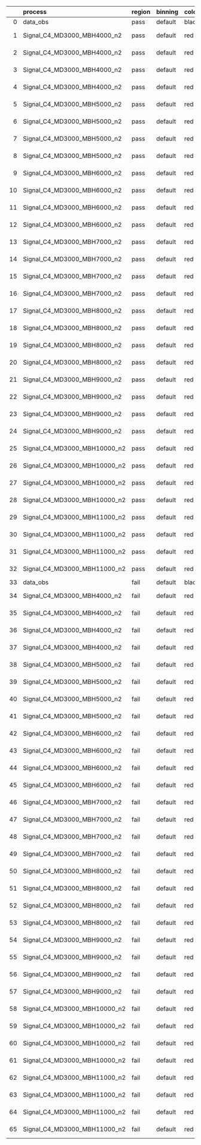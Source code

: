 |    | process                      | region   | binning   | color   | process_type   |   scale | variation   | source_filename                                                       | source_histname    | alias                        | title     |   combine_idx |     lnN |   shapes | syst_type   | direction   | variation_alias   |
|---:|:-----------------------------|:---------|:----------|:--------|:---------------|--------:|:------------|:----------------------------------------------------------------------|:-------------------|:-----------------------------|:----------|--------------:|--------:|---------:|:------------|:------------|:------------------|
|  0 | data_obs                     | pass     | default   | black   | DATA           |       1 | nominal     | ./histograms_for_2DAlphabet_v18//BH_Data.root                         | hpass              | Data                         | Data      |           nan | nan     |      nan | nan         | nan         | nan               |
|  1 | Signal_C4_MD3000_MBH4000_n2  | pass     | default   | red     | SIGNAL         |       1 | lumi        | ./histograms_for_2DAlphabet_v18//BH_Signal_C4_MD3000_MBH4000_n2.root  | hpass              | Signal_C4_MD3000_MBH4000_n2  | BH signal |           nan |   1.016 |      nan | lnN         | nan         | nan               |
|  2 | Signal_C4_MD3000_MBH4000_n2  | pass     | default   | red     | SIGNAL         |       1 | SVM         | ./histograms_for_2DAlphabet_v18//BH_Signal_C4_MD3000_MBH4000_n2.root  | hpass_SVMsyst_up   | Signal_C4_MD3000_MBH4000_n2  | BH signal |           nan | nan     |        1 | shapes      | Up          | SVMsyst           |
|  3 | Signal_C4_MD3000_MBH4000_n2  | pass     | default   | red     | SIGNAL         |       1 | SVM         | ./histograms_for_2DAlphabet_v18//BH_Signal_C4_MD3000_MBH4000_n2.root  | hpass_SVMsyst_down | Signal_C4_MD3000_MBH4000_n2  | BH signal |           nan | nan     |        1 | shapes      | Down        | SVMsyst           |
|  4 | Signal_C4_MD3000_MBH4000_n2  | pass     | default   | red     | SIGNAL         |       1 | nominal     | ./histograms_for_2DAlphabet_v18//BH_Signal_C4_MD3000_MBH4000_n2.root  | hpass              | Signal_C4_MD3000_MBH4000_n2  | BH signal |           nan | nan     |      nan | nan         | nan         | nan               |
|  5 | Signal_C4_MD3000_MBH5000_n2  | pass     | default   | red     | SIGNAL         |       1 | lumi        | ./histograms_for_2DAlphabet_v18//BH_Signal_C4_MD3000_MBH5000_n2.root  | hpass              | Signal_C4_MD3000_MBH5000_n2  | BH signal |           nan |   1.016 |      nan | lnN         | nan         | nan               |
|  6 | Signal_C4_MD3000_MBH5000_n2  | pass     | default   | red     | SIGNAL         |       1 | SVM         | ./histograms_for_2DAlphabet_v18//BH_Signal_C4_MD3000_MBH5000_n2.root  | hpass_SVMsyst_up   | Signal_C4_MD3000_MBH5000_n2  | BH signal |           nan | nan     |        1 | shapes      | Up          | SVMsyst           |
|  7 | Signal_C4_MD3000_MBH5000_n2  | pass     | default   | red     | SIGNAL         |       1 | SVM         | ./histograms_for_2DAlphabet_v18//BH_Signal_C4_MD3000_MBH5000_n2.root  | hpass_SVMsyst_down | Signal_C4_MD3000_MBH5000_n2  | BH signal |           nan | nan     |        1 | shapes      | Down        | SVMsyst           |
|  8 | Signal_C4_MD3000_MBH5000_n2  | pass     | default   | red     | SIGNAL         |       1 | nominal     | ./histograms_for_2DAlphabet_v18//BH_Signal_C4_MD3000_MBH5000_n2.root  | hpass              | Signal_C4_MD3000_MBH5000_n2  | BH signal |           nan | nan     |      nan | nan         | nan         | nan               |
|  9 | Signal_C4_MD3000_MBH6000_n2  | pass     | default   | red     | SIGNAL         |       1 | lumi        | ./histograms_for_2DAlphabet_v18//BH_Signal_C4_MD3000_MBH6000_n2.root  | hpass              | Signal_C4_MD3000_MBH6000_n2  | BH signal |           nan |   1.016 |      nan | lnN         | nan         | nan               |
| 10 | Signal_C4_MD3000_MBH6000_n2  | pass     | default   | red     | SIGNAL         |       1 | SVM         | ./histograms_for_2DAlphabet_v18//BH_Signal_C4_MD3000_MBH6000_n2.root  | hpass_SVMsyst_up   | Signal_C4_MD3000_MBH6000_n2  | BH signal |           nan | nan     |        1 | shapes      | Up          | SVMsyst           |
| 11 | Signal_C4_MD3000_MBH6000_n2  | pass     | default   | red     | SIGNAL         |       1 | SVM         | ./histograms_for_2DAlphabet_v18//BH_Signal_C4_MD3000_MBH6000_n2.root  | hpass_SVMsyst_down | Signal_C4_MD3000_MBH6000_n2  | BH signal |           nan | nan     |        1 | shapes      | Down        | SVMsyst           |
| 12 | Signal_C4_MD3000_MBH6000_n2  | pass     | default   | red     | SIGNAL         |       1 | nominal     | ./histograms_for_2DAlphabet_v18//BH_Signal_C4_MD3000_MBH6000_n2.root  | hpass              | Signal_C4_MD3000_MBH6000_n2  | BH signal |           nan | nan     |      nan | nan         | nan         | nan               |
| 13 | Signal_C4_MD3000_MBH7000_n2  | pass     | default   | red     | SIGNAL         |       1 | lumi        | ./histograms_for_2DAlphabet_v18//BH_Signal_C4_MD3000_MBH7000_n2.root  | hpass              | Signal_C4_MD3000_MBH7000_n2  | BH signal |           nan |   1.016 |      nan | lnN         | nan         | nan               |
| 14 | Signal_C4_MD3000_MBH7000_n2  | pass     | default   | red     | SIGNAL         |       1 | SVM         | ./histograms_for_2DAlphabet_v18//BH_Signal_C4_MD3000_MBH7000_n2.root  | hpass_SVMsyst_up   | Signal_C4_MD3000_MBH7000_n2  | BH signal |           nan | nan     |        1 | shapes      | Up          | SVMsyst           |
| 15 | Signal_C4_MD3000_MBH7000_n2  | pass     | default   | red     | SIGNAL         |       1 | SVM         | ./histograms_for_2DAlphabet_v18//BH_Signal_C4_MD3000_MBH7000_n2.root  | hpass_SVMsyst_down | Signal_C4_MD3000_MBH7000_n2  | BH signal |           nan | nan     |        1 | shapes      | Down        | SVMsyst           |
| 16 | Signal_C4_MD3000_MBH7000_n2  | pass     | default   | red     | SIGNAL         |       1 | nominal     | ./histograms_for_2DAlphabet_v18//BH_Signal_C4_MD3000_MBH7000_n2.root  | hpass              | Signal_C4_MD3000_MBH7000_n2  | BH signal |           nan | nan     |      nan | nan         | nan         | nan               |
| 17 | Signal_C4_MD3000_MBH8000_n2  | pass     | default   | red     | SIGNAL         |       1 | lumi        | ./histograms_for_2DAlphabet_v18//BH_Signal_C4_MD3000_MBH8000_n2.root  | hpass              | Signal_C4_MD3000_MBH8000_n2  | BH signal |           nan |   1.016 |      nan | lnN         | nan         | nan               |
| 18 | Signal_C4_MD3000_MBH8000_n2  | pass     | default   | red     | SIGNAL         |       1 | SVM         | ./histograms_for_2DAlphabet_v18//BH_Signal_C4_MD3000_MBH8000_n2.root  | hpass_SVMsyst_up   | Signal_C4_MD3000_MBH8000_n2  | BH signal |           nan | nan     |        1 | shapes      | Up          | SVMsyst           |
| 19 | Signal_C4_MD3000_MBH8000_n2  | pass     | default   | red     | SIGNAL         |       1 | SVM         | ./histograms_for_2DAlphabet_v18//BH_Signal_C4_MD3000_MBH8000_n2.root  | hpass_SVMsyst_down | Signal_C4_MD3000_MBH8000_n2  | BH signal |           nan | nan     |        1 | shapes      | Down        | SVMsyst           |
| 20 | Signal_C4_MD3000_MBH8000_n2  | pass     | default   | red     | SIGNAL         |       1 | nominal     | ./histograms_for_2DAlphabet_v18//BH_Signal_C4_MD3000_MBH8000_n2.root  | hpass              | Signal_C4_MD3000_MBH8000_n2  | BH signal |           nan | nan     |      nan | nan         | nan         | nan               |
| 21 | Signal_C4_MD3000_MBH9000_n2  | pass     | default   | red     | SIGNAL         |       1 | lumi        | ./histograms_for_2DAlphabet_v18//BH_Signal_C4_MD3000_MBH9000_n2.root  | hpass              | Signal_C4_MD3000_MBH9000_n2  | BH signal |           nan |   1.016 |      nan | lnN         | nan         | nan               |
| 22 | Signal_C4_MD3000_MBH9000_n2  | pass     | default   | red     | SIGNAL         |       1 | SVM         | ./histograms_for_2DAlphabet_v18//BH_Signal_C4_MD3000_MBH9000_n2.root  | hpass_SVMsyst_up   | Signal_C4_MD3000_MBH9000_n2  | BH signal |           nan | nan     |        1 | shapes      | Up          | SVMsyst           |
| 23 | Signal_C4_MD3000_MBH9000_n2  | pass     | default   | red     | SIGNAL         |       1 | SVM         | ./histograms_for_2DAlphabet_v18//BH_Signal_C4_MD3000_MBH9000_n2.root  | hpass_SVMsyst_down | Signal_C4_MD3000_MBH9000_n2  | BH signal |           nan | nan     |        1 | shapes      | Down        | SVMsyst           |
| 24 | Signal_C4_MD3000_MBH9000_n2  | pass     | default   | red     | SIGNAL         |       1 | nominal     | ./histograms_for_2DAlphabet_v18//BH_Signal_C4_MD3000_MBH9000_n2.root  | hpass              | Signal_C4_MD3000_MBH9000_n2  | BH signal |           nan | nan     |      nan | nan         | nan         | nan               |
| 25 | Signal_C4_MD3000_MBH10000_n2 | pass     | default   | red     | SIGNAL         |       1 | lumi        | ./histograms_for_2DAlphabet_v18//BH_Signal_C4_MD3000_MBH10000_n2.root | hpass              | Signal_C4_MD3000_MBH10000_n2 | BH signal |           nan |   1.016 |      nan | lnN         | nan         | nan               |
| 26 | Signal_C4_MD3000_MBH10000_n2 | pass     | default   | red     | SIGNAL         |       1 | SVM         | ./histograms_for_2DAlphabet_v18//BH_Signal_C4_MD3000_MBH10000_n2.root | hpass_SVMsyst_up   | Signal_C4_MD3000_MBH10000_n2 | BH signal |           nan | nan     |        1 | shapes      | Up          | SVMsyst           |
| 27 | Signal_C4_MD3000_MBH10000_n2 | pass     | default   | red     | SIGNAL         |       1 | SVM         | ./histograms_for_2DAlphabet_v18//BH_Signal_C4_MD3000_MBH10000_n2.root | hpass_SVMsyst_down | Signal_C4_MD3000_MBH10000_n2 | BH signal |           nan | nan     |        1 | shapes      | Down        | SVMsyst           |
| 28 | Signal_C4_MD3000_MBH10000_n2 | pass     | default   | red     | SIGNAL         |       1 | nominal     | ./histograms_for_2DAlphabet_v18//BH_Signal_C4_MD3000_MBH10000_n2.root | hpass              | Signal_C4_MD3000_MBH10000_n2 | BH signal |           nan | nan     |      nan | nan         | nan         | nan               |
| 29 | Signal_C4_MD3000_MBH11000_n2 | pass     | default   | red     | SIGNAL         |       1 | lumi        | ./histograms_for_2DAlphabet_v18//BH_Signal_C4_MD3000_MBH11000_n2.root | hpass              | Signal_C4_MD3000_MBH11000_n2 | BH signal |           nan |   1.016 |      nan | lnN         | nan         | nan               |
| 30 | Signal_C4_MD3000_MBH11000_n2 | pass     | default   | red     | SIGNAL         |       1 | SVM         | ./histograms_for_2DAlphabet_v18//BH_Signal_C4_MD3000_MBH11000_n2.root | hpass_SVMsyst_up   | Signal_C4_MD3000_MBH11000_n2 | BH signal |           nan | nan     |        1 | shapes      | Up          | SVMsyst           |
| 31 | Signal_C4_MD3000_MBH11000_n2 | pass     | default   | red     | SIGNAL         |       1 | SVM         | ./histograms_for_2DAlphabet_v18//BH_Signal_C4_MD3000_MBH11000_n2.root | hpass_SVMsyst_down | Signal_C4_MD3000_MBH11000_n2 | BH signal |           nan | nan     |        1 | shapes      | Down        | SVMsyst           |
| 32 | Signal_C4_MD3000_MBH11000_n2 | pass     | default   | red     | SIGNAL         |       1 | nominal     | ./histograms_for_2DAlphabet_v18//BH_Signal_C4_MD3000_MBH11000_n2.root | hpass              | Signal_C4_MD3000_MBH11000_n2 | BH signal |           nan | nan     |      nan | nan         | nan         | nan               |
| 33 | data_obs                     | fail     | default   | black   | DATA           |       1 | nominal     | ./histograms_for_2DAlphabet_v18//BH_Data.root                         | hfail              | Data                         | Data      |           nan | nan     |      nan | nan         | nan         | nan               |
| 34 | Signal_C4_MD3000_MBH4000_n2  | fail     | default   | red     | SIGNAL         |       1 | lumi        | ./histograms_for_2DAlphabet_v18//BH_Signal_C4_MD3000_MBH4000_n2.root  | hfail              | Signal_C4_MD3000_MBH4000_n2  | BH signal |           nan |   1.016 |      nan | lnN         | nan         | nan               |
| 35 | Signal_C4_MD3000_MBH4000_n2  | fail     | default   | red     | SIGNAL         |       1 | SVM         | ./histograms_for_2DAlphabet_v18//BH_Signal_C4_MD3000_MBH4000_n2.root  | hfail_SVMsyst_up   | Signal_C4_MD3000_MBH4000_n2  | BH signal |           nan | nan     |        1 | shapes      | Up          | SVMsyst           |
| 36 | Signal_C4_MD3000_MBH4000_n2  | fail     | default   | red     | SIGNAL         |       1 | SVM         | ./histograms_for_2DAlphabet_v18//BH_Signal_C4_MD3000_MBH4000_n2.root  | hfail_SVMsyst_down | Signal_C4_MD3000_MBH4000_n2  | BH signal |           nan | nan     |        1 | shapes      | Down        | SVMsyst           |
| 37 | Signal_C4_MD3000_MBH4000_n2  | fail     | default   | red     | SIGNAL         |       1 | nominal     | ./histograms_for_2DAlphabet_v18//BH_Signal_C4_MD3000_MBH4000_n2.root  | hfail              | Signal_C4_MD3000_MBH4000_n2  | BH signal |           nan | nan     |      nan | nan         | nan         | nan               |
| 38 | Signal_C4_MD3000_MBH5000_n2  | fail     | default   | red     | SIGNAL         |       1 | lumi        | ./histograms_for_2DAlphabet_v18//BH_Signal_C4_MD3000_MBH5000_n2.root  | hfail              | Signal_C4_MD3000_MBH5000_n2  | BH signal |           nan |   1.016 |      nan | lnN         | nan         | nan               |
| 39 | Signal_C4_MD3000_MBH5000_n2  | fail     | default   | red     | SIGNAL         |       1 | SVM         | ./histograms_for_2DAlphabet_v18//BH_Signal_C4_MD3000_MBH5000_n2.root  | hfail_SVMsyst_up   | Signal_C4_MD3000_MBH5000_n2  | BH signal |           nan | nan     |        1 | shapes      | Up          | SVMsyst           |
| 40 | Signal_C4_MD3000_MBH5000_n2  | fail     | default   | red     | SIGNAL         |       1 | SVM         | ./histograms_for_2DAlphabet_v18//BH_Signal_C4_MD3000_MBH5000_n2.root  | hfail_SVMsyst_down | Signal_C4_MD3000_MBH5000_n2  | BH signal |           nan | nan     |        1 | shapes      | Down        | SVMsyst           |
| 41 | Signal_C4_MD3000_MBH5000_n2  | fail     | default   | red     | SIGNAL         |       1 | nominal     | ./histograms_for_2DAlphabet_v18//BH_Signal_C4_MD3000_MBH5000_n2.root  | hfail              | Signal_C4_MD3000_MBH5000_n2  | BH signal |           nan | nan     |      nan | nan         | nan         | nan               |
| 42 | Signal_C4_MD3000_MBH6000_n2  | fail     | default   | red     | SIGNAL         |       1 | lumi        | ./histograms_for_2DAlphabet_v18//BH_Signal_C4_MD3000_MBH6000_n2.root  | hfail              | Signal_C4_MD3000_MBH6000_n2  | BH signal |           nan |   1.016 |      nan | lnN         | nan         | nan               |
| 43 | Signal_C4_MD3000_MBH6000_n2  | fail     | default   | red     | SIGNAL         |       1 | SVM         | ./histograms_for_2DAlphabet_v18//BH_Signal_C4_MD3000_MBH6000_n2.root  | hfail_SVMsyst_up   | Signal_C4_MD3000_MBH6000_n2  | BH signal |           nan | nan     |        1 | shapes      | Up          | SVMsyst           |
| 44 | Signal_C4_MD3000_MBH6000_n2  | fail     | default   | red     | SIGNAL         |       1 | SVM         | ./histograms_for_2DAlphabet_v18//BH_Signal_C4_MD3000_MBH6000_n2.root  | hfail_SVMsyst_down | Signal_C4_MD3000_MBH6000_n2  | BH signal |           nan | nan     |        1 | shapes      | Down        | SVMsyst           |
| 45 | Signal_C4_MD3000_MBH6000_n2  | fail     | default   | red     | SIGNAL         |       1 | nominal     | ./histograms_for_2DAlphabet_v18//BH_Signal_C4_MD3000_MBH6000_n2.root  | hfail              | Signal_C4_MD3000_MBH6000_n2  | BH signal |           nan | nan     |      nan | nan         | nan         | nan               |
| 46 | Signal_C4_MD3000_MBH7000_n2  | fail     | default   | red     | SIGNAL         |       1 | lumi        | ./histograms_for_2DAlphabet_v18//BH_Signal_C4_MD3000_MBH7000_n2.root  | hfail              | Signal_C4_MD3000_MBH7000_n2  | BH signal |           nan |   1.016 |      nan | lnN         | nan         | nan               |
| 47 | Signal_C4_MD3000_MBH7000_n2  | fail     | default   | red     | SIGNAL         |       1 | SVM         | ./histograms_for_2DAlphabet_v18//BH_Signal_C4_MD3000_MBH7000_n2.root  | hfail_SVMsyst_up   | Signal_C4_MD3000_MBH7000_n2  | BH signal |           nan | nan     |        1 | shapes      | Up          | SVMsyst           |
| 48 | Signal_C4_MD3000_MBH7000_n2  | fail     | default   | red     | SIGNAL         |       1 | SVM         | ./histograms_for_2DAlphabet_v18//BH_Signal_C4_MD3000_MBH7000_n2.root  | hfail_SVMsyst_down | Signal_C4_MD3000_MBH7000_n2  | BH signal |           nan | nan     |        1 | shapes      | Down        | SVMsyst           |
| 49 | Signal_C4_MD3000_MBH7000_n2  | fail     | default   | red     | SIGNAL         |       1 | nominal     | ./histograms_for_2DAlphabet_v18//BH_Signal_C4_MD3000_MBH7000_n2.root  | hfail              | Signal_C4_MD3000_MBH7000_n2  | BH signal |           nan | nan     |      nan | nan         | nan         | nan               |
| 50 | Signal_C4_MD3000_MBH8000_n2  | fail     | default   | red     | SIGNAL         |       1 | lumi        | ./histograms_for_2DAlphabet_v18//BH_Signal_C4_MD3000_MBH8000_n2.root  | hfail              | Signal_C4_MD3000_MBH8000_n2  | BH signal |           nan |   1.016 |      nan | lnN         | nan         | nan               |
| 51 | Signal_C4_MD3000_MBH8000_n2  | fail     | default   | red     | SIGNAL         |       1 | SVM         | ./histograms_for_2DAlphabet_v18//BH_Signal_C4_MD3000_MBH8000_n2.root  | hfail_SVMsyst_up   | Signal_C4_MD3000_MBH8000_n2  | BH signal |           nan | nan     |        1 | shapes      | Up          | SVMsyst           |
| 52 | Signal_C4_MD3000_MBH8000_n2  | fail     | default   | red     | SIGNAL         |       1 | SVM         | ./histograms_for_2DAlphabet_v18//BH_Signal_C4_MD3000_MBH8000_n2.root  | hfail_SVMsyst_down | Signal_C4_MD3000_MBH8000_n2  | BH signal |           nan | nan     |        1 | shapes      | Down        | SVMsyst           |
| 53 | Signal_C4_MD3000_MBH8000_n2  | fail     | default   | red     | SIGNAL         |       1 | nominal     | ./histograms_for_2DAlphabet_v18//BH_Signal_C4_MD3000_MBH8000_n2.root  | hfail              | Signal_C4_MD3000_MBH8000_n2  | BH signal |           nan | nan     |      nan | nan         | nan         | nan               |
| 54 | Signal_C4_MD3000_MBH9000_n2  | fail     | default   | red     | SIGNAL         |       1 | lumi        | ./histograms_for_2DAlphabet_v18//BH_Signal_C4_MD3000_MBH9000_n2.root  | hfail              | Signal_C4_MD3000_MBH9000_n2  | BH signal |           nan |   1.016 |      nan | lnN         | nan         | nan               |
| 55 | Signal_C4_MD3000_MBH9000_n2  | fail     | default   | red     | SIGNAL         |       1 | SVM         | ./histograms_for_2DAlphabet_v18//BH_Signal_C4_MD3000_MBH9000_n2.root  | hfail_SVMsyst_up   | Signal_C4_MD3000_MBH9000_n2  | BH signal |           nan | nan     |        1 | shapes      | Up          | SVMsyst           |
| 56 | Signal_C4_MD3000_MBH9000_n2  | fail     | default   | red     | SIGNAL         |       1 | SVM         | ./histograms_for_2DAlphabet_v18//BH_Signal_C4_MD3000_MBH9000_n2.root  | hfail_SVMsyst_down | Signal_C4_MD3000_MBH9000_n2  | BH signal |           nan | nan     |        1 | shapes      | Down        | SVMsyst           |
| 57 | Signal_C4_MD3000_MBH9000_n2  | fail     | default   | red     | SIGNAL         |       1 | nominal     | ./histograms_for_2DAlphabet_v18//BH_Signal_C4_MD3000_MBH9000_n2.root  | hfail              | Signal_C4_MD3000_MBH9000_n2  | BH signal |           nan | nan     |      nan | nan         | nan         | nan               |
| 58 | Signal_C4_MD3000_MBH10000_n2 | fail     | default   | red     | SIGNAL         |       1 | lumi        | ./histograms_for_2DAlphabet_v18//BH_Signal_C4_MD3000_MBH10000_n2.root | hfail              | Signal_C4_MD3000_MBH10000_n2 | BH signal |           nan |   1.016 |      nan | lnN         | nan         | nan               |
| 59 | Signal_C4_MD3000_MBH10000_n2 | fail     | default   | red     | SIGNAL         |       1 | SVM         | ./histograms_for_2DAlphabet_v18//BH_Signal_C4_MD3000_MBH10000_n2.root | hfail_SVMsyst_up   | Signal_C4_MD3000_MBH10000_n2 | BH signal |           nan | nan     |        1 | shapes      | Up          | SVMsyst           |
| 60 | Signal_C4_MD3000_MBH10000_n2 | fail     | default   | red     | SIGNAL         |       1 | SVM         | ./histograms_for_2DAlphabet_v18//BH_Signal_C4_MD3000_MBH10000_n2.root | hfail_SVMsyst_down | Signal_C4_MD3000_MBH10000_n2 | BH signal |           nan | nan     |        1 | shapes      | Down        | SVMsyst           |
| 61 | Signal_C4_MD3000_MBH10000_n2 | fail     | default   | red     | SIGNAL         |       1 | nominal     | ./histograms_for_2DAlphabet_v18//BH_Signal_C4_MD3000_MBH10000_n2.root | hfail              | Signal_C4_MD3000_MBH10000_n2 | BH signal |           nan | nan     |      nan | nan         | nan         | nan               |
| 62 | Signal_C4_MD3000_MBH11000_n2 | fail     | default   | red     | SIGNAL         |       1 | lumi        | ./histograms_for_2DAlphabet_v18//BH_Signal_C4_MD3000_MBH11000_n2.root | hfail              | Signal_C4_MD3000_MBH11000_n2 | BH signal |           nan |   1.016 |      nan | lnN         | nan         | nan               |
| 63 | Signal_C4_MD3000_MBH11000_n2 | fail     | default   | red     | SIGNAL         |       1 | SVM         | ./histograms_for_2DAlphabet_v18//BH_Signal_C4_MD3000_MBH11000_n2.root | hfail_SVMsyst_up   | Signal_C4_MD3000_MBH11000_n2 | BH signal |           nan | nan     |        1 | shapes      | Up          | SVMsyst           |
| 64 | Signal_C4_MD3000_MBH11000_n2 | fail     | default   | red     | SIGNAL         |       1 | SVM         | ./histograms_for_2DAlphabet_v18//BH_Signal_C4_MD3000_MBH11000_n2.root | hfail_SVMsyst_down | Signal_C4_MD3000_MBH11000_n2 | BH signal |           nan | nan     |        1 | shapes      | Down        | SVMsyst           |
| 65 | Signal_C4_MD3000_MBH11000_n2 | fail     | default   | red     | SIGNAL         |       1 | nominal     | ./histograms_for_2DAlphabet_v18//BH_Signal_C4_MD3000_MBH11000_n2.root | hfail              | Signal_C4_MD3000_MBH11000_n2 | BH signal |           nan | nan     |      nan | nan         | nan         | nan               |